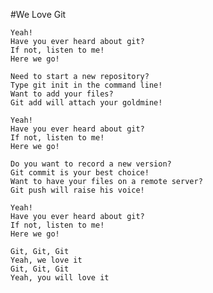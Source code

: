#We Love Git

    Yeah! 
    Have you ever heard about git?
    If not, listen to me!
    Here we go!

    Need to start a new repository?
    Type git init in the command line!
    Want to add your files?
    Git add will attach your goldmine!

    Yeah!
    Have you ever heard about git?
    If not, listen to me!
    Here we go!
    
    Do you want to record a new version?
    Git commit is your best choice!
    Want to have your files on a remote server?
    Git push will raise his voice!
    
    Yeah!
    Have you ever heard about git?
    If not, listen to me!
    Here we go!
    
    Git, Git, Git
    Yeah, we love it
    Git, Git, Git
    Yeah, you will love it
